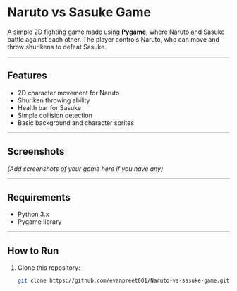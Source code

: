 # Naruto vs Sasuke Game

A simple 2D fighting game made using **Pygame**, where Naruto and Sasuke battle against each other. The player controls Naruto, who can move and throw shurikens to defeat Sasuke.

---

## Features

- 2D character movement for Naruto  
- Shuriken throwing ability  
- Health bar for Sasuke  
- Simple collision detection  
- Basic background and character sprites  

---

## Screenshots

*(Add screenshots of your game here if you have any)*

---

## Requirements

- Python 3.x  
- Pygame library  

---

## How to Run

1. Clone this repository:
   ```bash
   git clone https://github.com/evanpreet001/Naruto-vs-sasuke-game.git
